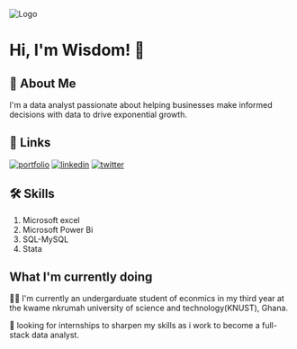 
![Logo](https://github-readme-stats.vercel.app/api?username=DZIEDZOAVE-WISDOM&&show_icons=true&title_color=ffffff&icon_color=bb2acf&text_color=daf7dc&bg_color=151515)


# Hi, I'm Wisdom! 👋


## 🚀 About Me
I'm a data analyst passionate about helping businesses make informed decisions with data to drive exponential growth.


## 🔗 Links
[![portfolio](https://img.shields.io/badge/my_portfolio-000?style=for-the-badge&logo=ko-fi&logoColor=white)](https://github.com/DZIEDZOAVE-WISDOM)
[![linkedin](https://img.shields.io/badge/linkedin-0A66C2?style=for-the-badge&logo=linkedin&logoColor=white)](www.linkedin.com/in/wisdom-dziedzoave-407970230)
[![twitter](https://img.shields.io/badge/twitter-1DA1F2?style=for-the-badge&logo=twitter&logoColor=white)](https://x.com/dk_wisdom2/status/1888853141266870353)


## 🛠 Skills
1. Microsoft excel
2. Microsoft Power Bi
3. SQL-MySQL
4. Stata


## What I'm currently doing
👩‍💻 I'm currently  an undergarduate student of econmics in my third year at the kwame nkrumah university of science and technology(KNUST), Ghana.

🧠 looking for internships to sharpen my skills as i work to become a full-stack data analyst.







